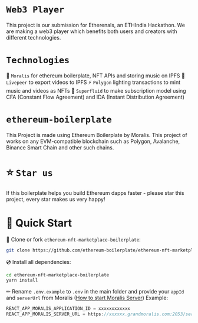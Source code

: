 
# `Web3 Player`

This project is our submission for Etherenals, an ETHIndia Hackathon. We are making a web3 player which benefits both users and creators with different technologies.

# `Technologies`

📩 `Moralis` for ethereum boilerplate, NFT APIs and storing music on IPFS
🎥 `Livepeer` to export videos to IPFS 
⚡️  `Polygon` lighting transactions to mint music and videos as NFTs
🌊 `Superfluid` to make subscription model using CFA (Constant Flow Agreement) and IDA (Instant Distribution Agreement)


# `ethereum-boilerplate`

This Project is made using Ethereum Boilerplate by Moralis. This project of works on any EVM-compatible blockchain such as Polygon, Avalanche, Binance Smart Chain and other such chains.

# ⭐️ `Star us`
If this boilerplate helps you build Ethereum dapps faster - please star this project, every star makes us very happy!

# 🚀 Quick Start

📄 Clone or fork `ethereum-nft-marketplace-boilerplate`:
```sh
git clone https://github.com/ethereum-boilerplate/ethereum-nft-marketplace-boilerplate.git
```
💿 Install all dependencies:
```sh
cd ethereum-nft-marketplace-boilerplate
yarn install 
```
✏ Rename `.env.example` to `.env` in the main folder and provide your `appId` and `serverUrl` from Moralis ([How to start Moralis Server](https://docs.moralis.io/moralis-server/getting-started/create-a-moralis-server)) 
Example:
```jsx
REACT_APP_MORALIS_APPLICATION_ID = xxxxxxxxxxxx
REACT_APP_MORALIS_SERVER_URL = https://xxxxxx.grandmoralis.com:2053/server
```


